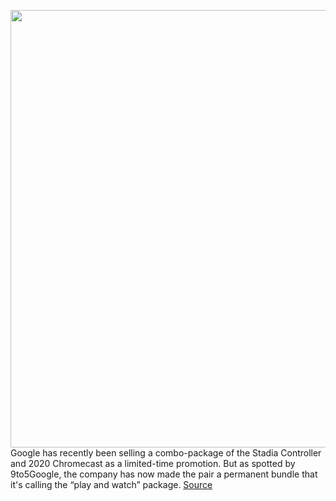 <img src='https://cdn.vox-cdn.com/thumbor/9SwDGPQUXXB6FsACpPZL98a_vME=/0x0:1860x1188/1200x800/filters:focal(782x446:1078x742)/cdn.vox-cdn.com/uploads/chorus_image/image/69661338/Screen_Shot_2021_07_31_at_12.43.56_PM.0.png' width='700px' /><br/>
Google has recently been selling a combo-package of the Stadia Controller and 2020 Chromecast as a limited-time promotion. But as spotted by 9to5Google, the company has now made the pair a permanent bundle that it's calling the “play and watch” package.
<a href='https://www.theverge.com/2021/7/31/22603498/google-stadia-controller-chromecast-play-watch-bundle'> Source <a/>